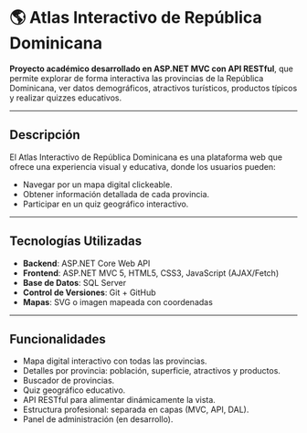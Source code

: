 # 🌎 Atlas Interactivo de República Dominicana

**Proyecto académico desarrollado en ASP.NET MVC con API RESTful**,
que permite explorar de forma interactiva las provincias de la República Dominicana, ver datos demográficos, atractivos turísticos, productos típicos y realizar quizzes educativos.

---

## Descripción

El Atlas Interactivo de República Dominicana es una plataforma web que ofrece una experiencia visual y educativa, donde los usuarios pueden:

- Navegar por un mapa digital clickeable.
- Obtener información detallada de cada provincia.
- Participar en un quiz geográfico interactivo.

---

## Tecnologías Utilizadas

- **Backend**: ASP.NET Core Web API
- **Frontend**: ASP.NET MVC 5, HTML5, CSS3, JavaScript (AJAX/Fetch)
- **Base de Datos**: SQL Server
- **Control de Versiones**: Git + GitHub
- **Mapas**: SVG o imagen mapeada con coordenadas

---

## Funcionalidades

- Mapa digital interactivo con todas las provincias.
- Detalles por provincia: población, superficie, atractivos y productos.
- Buscador de provincias.
- Quiz geográfico educativo.
- API RESTful para alimentar dinámicamente la vista.
- Estructura profesional: separada en capas (MVC, API, DAL).
- Panel de administración (en desarrollo).



